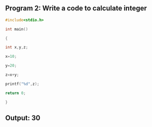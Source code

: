 ## Program 2: Write a code to calculate integer
```C
#include<stdio.h>

int main()

{

int x,y,z;

x=10;

y=20;

z=x+y;

printf("%d",z);

return 0;

}
```
## Output: 30
